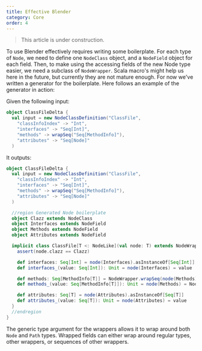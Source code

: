 ```yaml
---
title: Effective Blender
category: Core
order: 4
---
```


> This article is under construction.

To use Blender effectively requires writing some boilerplate. For each type of `Node`, we need to define one `NodeClass` object, and a `NodeField` object for each field. Then, to make using the accessing fields of the new Node type easier, we need a subclass of `NodeWrapper`. Scala macro's might help us here in the future, but currently they are not mature enough. For now we've written a generator for the boilerplate. Here follows an example of the generator in action:

Given the following input:
```scala
object ClassFileDelta {
  val input = new NodeClassDefinition("ClassFile", 
    "classInfoIndex" -> "Int",
    "interfaces" -> "Seq[Int]",
    "methods" -> wrapSeq("Seq[MethodInfo]"),
    "attributes" -> "Seq[Node]"
  )
```
It outputs:
```scala
object ClassFileDelta {
  val input = new NodeClassDefinition("ClassFile", 
    "classInfoIndex" -> "Int",
    "interfaces" -> "Seq[Int]",
    "methods" -> wrapSeq("Seq[MethodInfo]"),
    "attributes" -> "Seq[Node]"
  )

  //region Generated Node boilerplate
  object Clazz extends NodeClass
  object Interfaces extends NodeField
  object Methods extends NodeField
  object Attributes extends NodeField

  implicit class ClassFile[T <: NodeLike](val node: T) extends NodeWrapper {
    assert(node.clazz == Clazz)

    def interfaces: Seq[Int] = node(Interfaces).asInstanceOf[Seq[Int]]
    def interfaces_(value: Seq[Int]): Unit = node(Interfaces) = value

    def methods: Seq[MethodInfo[T]] = NodeWrapper.wrapSeq(node(Methods).asInstanceOf[Seq[T]])
    def methods_(value: Seq[MethodInfo[T]]): Unit = node(Methods) = NodeWrapper.unwrapSeq(value)

    def attributes: Seq[T] = node(Attributes).asInstanceOf[Seq[T]]
    def attributes_(value: Seq[T]): Unit = node(Attributes) = value
  }  
  //endregion
}
```

The generic type argument for the wrappers allows it to wrap around both `Node` and `Path` types. Wrapped fields can either wrap around regular types, other wrappers, or sequences of other wrappers.